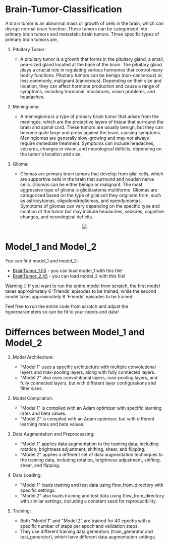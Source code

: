 # Brain-Tumor-Classification
A brain tumor is an abnormal mass or growth of cells in the brain, which can disrupt normal brain function. These tumors can be categorized into primary brain tumors and metastatic brain tumors. Three specific types of primary brain tumors are,

1. Pituitary Tumor:
   - A pituitary tumor is a growth that forms in the pituitary gland, a small, pea-sized gland located at the base of the brain. The pituitary gland plays a crucial role in regulating various hormones that control many bodily functions. Pituitary tumors can be benign (non-cancerous) or, less commonly, malignant (cancerous). Depending on their size and location, they can affect hormone production and cause a range of symptoms, including hormonal imbalances, vision problems, and headaches.

2. Meningioma:
   - A meningioma is a type of primary brain tumor that arises from the meninges, which are the protective layers of tissue that surround the brain and spinal cord. These tumors are usually benign, but they can become quite large and press against the brain, causing symptoms. Meningiomas are generally slow-growing and may not always require immediate treatment. Symptoms can include headaches, seizures, changes in vision, and neurological deficits, depending on the tumor's location and size.

3. Glioma:
   - Gliomas are primary brain tumors that develop from glial cells, which are supportive cells in the brain that surround and nourish nerve cells. Gliomas can be either benign or malignant. The most aggressive type of glioma is glioblastoma multiforme. Gliomas are categorized based on the type of glial cell they originate from, such as astrocytomas, oligodendrogliomas, and ependymomas. Symptoms of gliomas can vary depending on the specific type and location of the tumor but may include headaches, seizures, cognitive changes, and neurological deficits.

<div align="center">
  <img src="https://github.com/costpetrides/Brain-Tumor-Classification/raw/main/readmePic.png" style="max-width:70%;">
</div>

# Model_1 and Model_2
You can find  model_1 and model_2: 
   - [BrainTumor_1.h5](https://github.com/costpetrides/Brain-Tumor-Classification/blob/main/BrainTumor_1.h5) - you can load model_1 with this file!
   - [BrainTumor_2.h5](https://github.com/costpetrides/Brain-Tumor-Classification/blob/main/BrainTumor_2.h5) - you can load model_2 with this file!

Warning :)
   If you want to run the entire model from scratch, the first model takes approximately 6 'Friends' episodes to be trained, while the second model takes approximately 8 'Friends' episodes to be trained! 

Feel free to run the entire code from scratch and adjust the hyperparameters so can be fit to  your needs and data!   

# Differnces between Model_1 and Model_2

1. Model Architecture:

   - "Model 1" uses a specific architecture with multiple convolutional layers and max-pooling layers, along with fully connected layers.
   - "Model 2" also uses convolutional layers, max-pooling layers, and fully connected layers, but with different layer configurations and filter sizes.

2. Model Compilation:

   - "Model 1" is compiled with an Adam optimizer with specific learning rates and beta values.
   - "Model 2" is compiled with an Adam optimizer, but with different learning rates and beta values.

3. Data Augmentation and Preprocessing:

   - "Model 1" applies data augmentation to the training data, including rotation, brightness adjustment, shifting, shear, and flipping.
   - "Model 2" applies a different set of data augmentation techniques to the training data, including rotation, brightness adjustment, shifting, shear, and flipping.

4. Data Loading:

   - "Model 1" loads training and test data using flow_from_directory with specific settings.
   - "Model 2" also loads training and test data using flow_from_directory with similar settings, including a constant seed for reproducibility.

5. Training:

   - Both "Model 1" and "Model 2" are trained for 40 epochs with a specific number of steps per epoch and validation steps.
   - They use different training data generators (train_generator and test_generator), which have different data augmentation settings.


